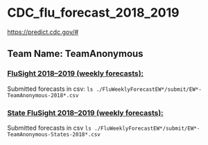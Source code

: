 # CDC_flu_forecast_2018_2019
https://predict.cdc.gov/#

## Team Name: **TeamAnonymous**
### [FluSight 2018–2019 (weekly forecasts):](https://predict.cdc.gov/post/5ba1504e5619f003acb7e18f)
Submitted forecasts in csv: `ls ./FluWeeklyForecastEW*/submit/EW*-TeamAnonymous-2018*.csv` 

### [State FluSight 2018–2019 (weekly forecasts):](https://predict.cdc.gov/post/5ba5389fa983f303b832726b)
Submitted forecasts in csv `ls ./FluWeeklyForecastEW*/submit/EW*-TeamAnonymous-States-2018*.csv`

